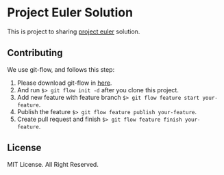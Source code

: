 # Project Euler Solution
This is project to sharing [project euler](https://projecteuler.net) solution.

## Contributing
We use git-flow, and follows this step:

1. Please download git-flow in [here](https://github.com/nvie/gitflow).
2. And run `$> git flow init -d` after you clone this project.
3. Add new feature with feature branch `$> git flow feature start your-feature`.
4. Publish the feature `$> git flow feature publish your-feature`.
5. Create pull request and finish `$> git flow feature finish your-feature`.

## License
MIT License. All Right Reserved.
